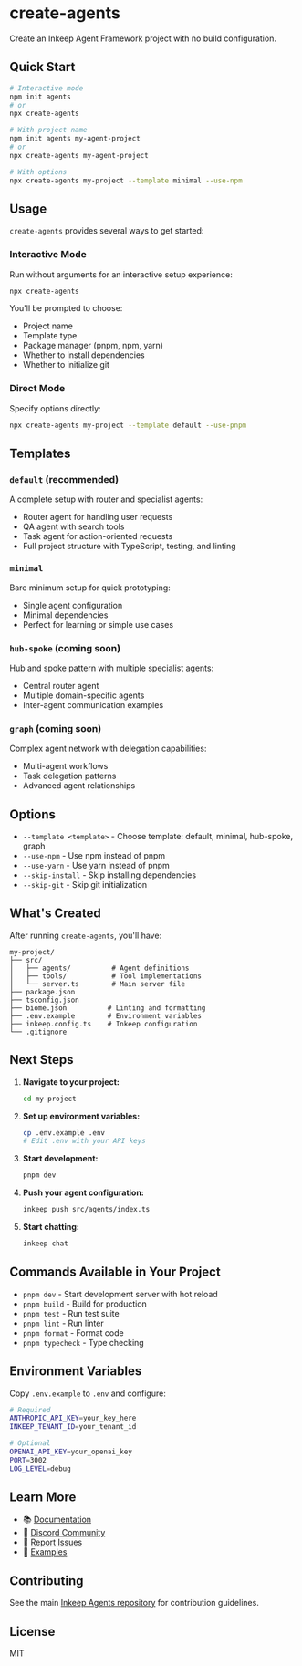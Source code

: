 # create-agents

Create an Inkeep Agent Framework project with no build configuration.

## Quick Start

```bash
# Interactive mode
npm init agents
# or
npx create-agents

# With project name
npm init agents my-agent-project
# or
npx create-agents my-agent-project

# With options
npx create-agents my-project --template minimal --use-npm
```

## Usage

`create-agents` provides several ways to get started:

### Interactive Mode
Run without arguments for an interactive setup experience:
```bash
npx create-agents
```

You'll be prompted to choose:
- Project name
- Template type
- Package manager (pnpm, npm, yarn)
- Whether to install dependencies
- Whether to initialize git

### Direct Mode
Specify options directly:
```bash
npx create-agents my-project --template default --use-pnpm
```

## Templates

### `default` (recommended)
A complete setup with router and specialist agents:
- Router agent for handling user requests
- QA agent with search tools
- Task agent for action-oriented requests
- Full project structure with TypeScript, testing, and linting

### `minimal`
Bare minimum setup for quick prototyping:
- Single agent configuration
- Minimal dependencies
- Perfect for learning or simple use cases

### `hub-spoke` (coming soon)
Hub and spoke pattern with multiple specialist agents:
- Central router agent
- Multiple domain-specific agents
- Inter-agent communication examples

### `graph` (coming soon)
Complex agent network with delegation capabilities:
- Multi-agent workflows
- Task delegation patterns
- Advanced agent relationships

## Options

- `--template <template>` - Choose template: default, minimal, hub-spoke, graph
- `--use-npm` - Use npm instead of pnpm
- `--use-yarn` - Use yarn instead of pnpm
- `--skip-install` - Skip installing dependencies
- `--skip-git` - Skip git initialization

## What's Created

After running `create-agents`, you'll have:

```
my-project/
├── src/
│   ├── agents/          # Agent definitions
│   ├── tools/           # Tool implementations
│   └── server.ts        # Main server file
├── package.json
├── tsconfig.json
├── biome.json          # Linting and formatting
├── .env.example        # Environment variables
├── inkeep.config.ts    # Inkeep configuration
└── .gitignore
```

## Next Steps

1. **Navigate to your project:**
   ```bash
   cd my-project
   ```

2. **Set up environment variables:**
   ```bash
   cp .env.example .env
   # Edit .env with your API keys
   ```

3. **Start development:**
   ```bash
   pnpm dev
   ```

4. **Push your agent configuration:**
   ```bash
   inkeep push src/agents/index.ts
   ```

5. **Start chatting:**
   ```bash
   inkeep chat
   ```

## Commands Available in Your Project

- `pnpm dev` - Start development server with hot reload
- `pnpm build` - Build for production
- `pnpm test` - Run test suite
- `pnpm lint` - Run linter
- `pnpm format` - Format code
- `pnpm typecheck` - Type checking

## Environment Variables

Copy `.env.example` to `.env` and configure:

```bash
# Required
ANTHROPIC_API_KEY=your_key_here
INKEEP_TENANT_ID=your_tenant_id

# Optional
OPENAI_API_KEY=your_openai_key
PORT=3002
LOG_LEVEL=debug
```

## Learn More

- 📚 [Documentation](https://docs.inkeep.com/agents)
- 💬 [Discord Community](https://discord.gg/inkeep)
- 🐛 [Report Issues](https://github.com/inkeep/agents/issues)
- 📖 [Examples](https://github.com/inkeep/agents/tree/main/examples)

## Contributing

See the main [Inkeep Agents repository](https://github.com/inkeep/agents) for contribution guidelines.

## License

MIT